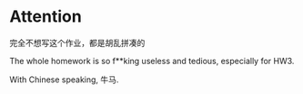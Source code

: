 # Attention

完全不想写这个作业，都是胡乱拼凑的

The whole homework is so f**king useless and tedious, especially for HW3. 

With Chinese speaking, 牛马. 